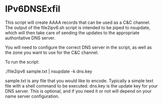 # IPv6DNSExfil

This script will create AAAA records that can be used as a C&C channel. The output of the file2ipv6.sh script is intended to be piped to nsupdate, which 
will then take care of sending the updates to the appropriate authoritative DNS server.

You will need to configure the correct DNS server in the script, as well as the zone you want to use for the C&C channel.

To run the script:

./file2ipv6 sample.txt | nsupdate -k dns.key  

sample.txt is any file that you would like to encode. Typically a simple text file with a shell command to be executed.
dns.key is the update key for your DNS server. This is optional, and if you need it or not will depend on your name server configuration.


